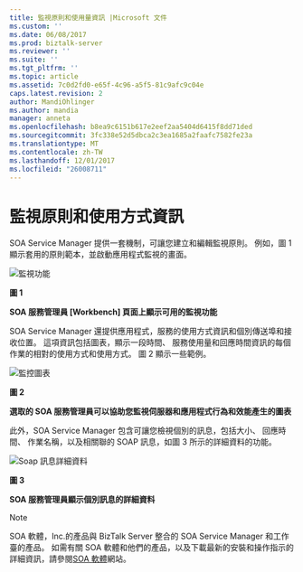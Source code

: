 ```yaml
---
title: 監視原則和使用量資訊 |Microsoft 文件
ms.custom: ''
ms.date: 06/08/2017
ms.prod: biztalk-server
ms.reviewer: ''
ms.suite: ''
ms.tgt_pltfrm: ''
ms.topic: article
ms.assetid: 7c0d2fd0-e65f-4c96-a5f5-81c9afc9c04e
caps.latest.revision: 2
author: MandiOhlinger
ms.author: mandia
manager: anneta
ms.openlocfilehash: b8ea9c6151b617e2eef2aa5404d6415f8dd71ded
ms.sourcegitcommit: 3fc338e52d5dbca2c3ea1685a2faafc7582fe23a
ms.translationtype: MT
ms.contentlocale: zh-TW
ms.lasthandoff: 12/01/2017
ms.locfileid: "26008711"
---
```

# <a name="monitoring-policies-and-usage-information"></a>監視原則和使用方式資訊
SOA Service Manager 提供一套機制，可讓您建立和編輯監視原則。 例如，圖 1 顯示套用的原則範本，並啟動應用程式監視的畫面。  
  
 ![監視功能](../esb-toolkit/media/ch9-monitoringfeatures.jpg "Ch9 MonitoringFeatures")  
  
 **圖 1**  
  
 **SOA 服務管理員 [Workbench] 頁面上顯示可用的監視功能**  
  
 SOA Service Manager 還提供應用程式，服務的使用方式資訊和個別傳送埠和接收位置。 這項資訊包括圖表，顯示一段時間、 服務使用量和回應時間資訊的每個作業的相對的使用方式和使用方式。 圖 2 顯示一些範例。  
  
 ![監控圖表](../esb-toolkit/media/ch9-monitoringcharts.jpg "Ch9 MonitoringCharts")  
  
 **圖 2**  
  
 **選取的 SOA 服務管理員可以協助您監視伺服器和應用程式行為和效能產生的圖表**  
  
 此外，SOA Service Manager 包含可讓您檢視個別的訊息，包括大小、 回應時間、 作業名稱，以及相關聯的 SOAP 訊息，如圖 3 所示的詳細資料的功能。  
  
 ![Soap 訊息詳細資料](../esb-toolkit/media/ch9-soapmessagedetails.jpg "Ch9 SoapMessageDetails")  
  
 **圖 3**  
  
 **SOA 服務管理員顯示個別訊息的詳細資料**  
  
> [!NOTE]
>  SOA 軟體，Inc.的產品與 BizTalk Server 整合的 SOA Service Manager 和工作臺的產品。 如需有關 SOA 軟體和他們的產品，以及下載最新的安裝和操作指示的詳細資訊，請參閱[SOA 軟體](http://go.microsoft.com/fwlink/?LinkId=188559)網站。